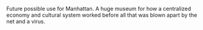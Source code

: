 Future possible use for Manhattan. A huge museum for how a centralized economy and cultural system worked before all that was blown apart by the net and a virus.
